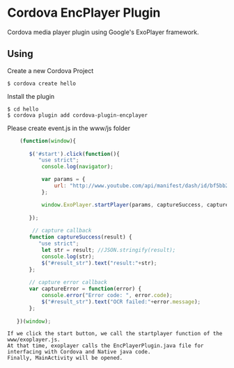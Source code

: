 
# Cordova EncPlayer Plugin

Cordova media player plugin using Google's ExoPlayer framework.

## Using

Create a new Cordova Project

    $ cordova create hello
    
Install the plugin

    $ cd hello
    $ cordova plugin add cordova-plugin-encplayer
    

Please create event.js in the www/js folder

```js
    (function(window){
    
       $('#start').click(function(){
          "use strict";
           console.log(navigator);

           var params = {
               url: "http://www.youtube.com/api/manifest/dash/id/bf5bb2419360daf1/source/youtube?as=fmp4_audio_clear,fmp4_sd_hd_clear&sparams=ip,ipbits,expire,source,id,as&ip=0.0.0.0&ipbits=0&expire=19000000000&signature=51AF5F39AB0CEC3E5497CD9C900EBFEAECCCB5C7.8506521BFC350652163895D4C26DEE124209AA9E&key=ik0"
           };

           window.ExoPlayer.startPlayer(params, captureSuccess, captureError);
    
       });
    
        // capture callback
       function captureSuccess(result) {
          "use strict";
           let str = result; //JSON.stringify(result);
           console.log(str);               
           $("#result_str").text("result:"+str);
       };
   
       // capture error callback
       var captureError = function(error) {
           console.error("Error code: ", error.code);
           $("#result_str").text("OCR failed:"+error.message);
       };
   
   })(window);
```

```
If we click the start button, we call the startplayer function of the www/exoplayer.js.
At that time, exoplayer calls the EncPlayerPlugin.java file for interfacing with Cordova and Native java code.
Finally, MainActivity will be opened.

